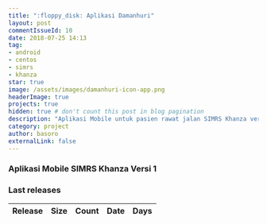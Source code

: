 ```yaml
---
title: ":floppy_disk: Aplikasi Damanhuri"
layout: post
commentIssueId: 10 
date: 2018-07-25 14:13
tag:
- android
- centos
- simrs
- khanza
star: true
image: /assets/images/damanhuri-icon-app.png
headerImage: true
projects: true
hidden: true # don't count this post in blog pagination
description: "Aplikasi Mobile untuk pasien rawat jalan SIMRS Khanza versi 1"
category: project
author: basoro
externalLink: false
---
```


### Aplikasi Mobile SIMRS Khanza Versi 1

<h3>Last releases<span class="total-downloads"></span></h3>
<table class="table-downloads">
  <thead>
    <tr>
      <th>Release</th>
      <th>Size</th>
      <th class="none">Count</th>
      <th class="none">Date</th>
      <th class="none">Days</th>
    </tr>
  </thead>
  <tbody>
  </tbody>
</table>
<script src="https://ajax.googleapis.com/ajax/libs/jquery/3.1.1/jquery.min.js"></script>
<script src="https://cdnjs.cloudflare.com/ajax/libs/moment.js/2.22.2/moment.js"></script>
<script src="/assets/js/aplikasi-damanhuri.js"></script>
